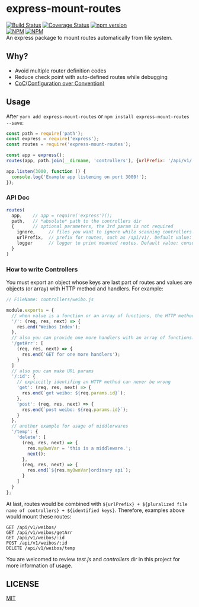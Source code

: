 # express-mount-routes
[![Build Status](https://travis-ci.org/Maples7/express-mount-routes.svg?branch=master)](https://travis-ci.org/Maples7/express-mount-routes)
[![Coverage Status](https://coveralls.io/repos/github/Maples7/express-mount-routes/badge.svg?branch=master)](https://coveralls.io/github/Maples7/express-mount-routes?branch=master)
[![npm version](https://badge.fury.io/js/express-mount-routes.svg)](https://badge.fury.io/js/express-mount-routes)           
[![NPM](https://nodei.co/npm/express-mount-routes.png?downloads=true&downloadRank=true&stars=true)](https://nodei.co/npm/express-mount-routes/)
[![NPM](https://nodei.co/npm-dl/express-mount-routes.png?months=6&height=3)](https://nodei.co/npm/express-mount-routes/)              
An express package to mount routes automatically from file system.

## Why?
- Avoid multiple router definition codes
- Reduce check point with auto-defined routes while debugging
- [CoC(Configuration over Convention)](https://en.wikipedia.org/wiki/Convention_over_configuration)

## Usage    
After `yarn add express-mount-routes` or `npm install express-mount-routes --save`:
```js
const path = require('path');
const express = require('express');
const routes = require('express-mount-routes');

const app = express();
routes(app, path.join(__dirname, 'controllers'), {urlPrefix: '/api/v1/'});

app.listen(3000, function () {
  console.log('Example app listening on port 3000!');
});
```

### API Doc  
```js 
routes(
  app,    // app = require('express')();
  path,   // *absolute* path to the controllers dir
  {       // optional parameters, the 3rd param is not required
    ignore,     // files you want to ignore while scanning controllers dir such as index.js, see parameter options of module glob(https://github.com/isaacs/node-glob#options) for more infomation. Default value: ''
    urlPrefix,  // prefix for routes, such as /api/v1/. Default value: '/'
    logger      // logger to print mounted routes. Default value: console, use `null` to disable log
  }
)
```

### How to write Controllers
You must export an object whose keys are last part of routes and values are objects (or array) with HTTP method and handlers. For example:
```js
// FileName: controllers/weibo.js

module.exports = {
  // when value is a function or an array of functions, the HTTP method would be default value GET
  '/': (req, res, next) => {
    res.end('Weibos Index');
  },
  // also you can provide one more handlers with an array of functions: these handlers except last one are called middlerwares in Express
  '/getArr': [
    (req, res, next) => {
      res.end('GET for one more handlers');
    }
  ]
  // also you can make URL params
  '/:id': {
    // explicitly identifing an HTTP method can never be wrong
    'get': (req, res, next) => {
      res.end(`get weibo: ${req.params.id}`);
    },
    'post': (req, res, next) => {
      res.end(`post weibo: ${req.params.id}`);
    }
  },
  // another example for usage of middlerwares
  '/temp': {
    'delete': [
      (req, res, next) => {
        res.myOwnVar = 'this is a middleware.';
        next();
      },
      (req, res, next) => {
        res.end(`${res.myOwnVar}ordinary api`);
      }
    ]
  }
};
```

At last, routes would be combined with `${urlPrefix} + ${pluralized file name of controllers} + ${identified keys}`. Therefore, examples above would mount these routes:
```
GET /api/v1/weibos/
GET /api/v1/weibos/getArr
GET /api/v1/weibos/:id
POST /api/v1/weibos/:id
DELETE /api/v1/weibos/temp
```

You are welcomed to review _test.js_ and _controllers_ dir in this project for more information of usage.

## LICENSE
[MIT](LICENSE)

